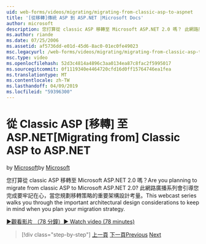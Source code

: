 ```yaml
---
uid: web-forms/videos/migrating/migrating-from-classic-asp-to-aspnet
title: '[從移轉]傳統 ASP 到 ASP.NET |Microsoft Docs'
author: microsoft
description: 您打算從 classic ASP 移轉至 Microsoft ASP.NET 2.0 嗎？ 此網路廣播系列會引導您重要的架構設計考量...
ms.author: riande
ms.date: 07/25/2006
ms.assetid: af5736dd-e01d-45d6-8ac0-01ec0fe49023
msc.legacyurl: /web-forms/videos/migrating/migrating-from-classic-asp-to-aspnet
msc.type: video
ms.openlocfilehash: 52d3c4814a4896c3aa0134ea87c8fac2f5995017
ms.sourcegitcommit: 0f1119340e4464720cfd16d0ff15764746ea1fea
ms.translationtype: MT
ms.contentlocale: zh-TW
ms.lasthandoff: 04/09/2019
ms.locfileid: "59396300"
---
```

# <a name="migrating-from-classic-asp-to-aspnet"></a><span data-ttu-id="7703b-104">從 Classic ASP [移轉] 至 ASP.NET</span><span class="sxs-lookup"><span data-stu-id="7703b-104">[Migrating from] Classic ASP to ASP.NET</span></span>

<span data-ttu-id="7703b-105">by [Microsoft](https://github.com/microsoft)</span><span class="sxs-lookup"><span data-stu-id="7703b-105">by [Microsoft](https://github.com/microsoft)</span></span>

<span data-ttu-id="7703b-106">您打算從 classic ASP 移轉至 Microsoft ASP.NET 2.0 嗎？</span><span class="sxs-lookup"><span data-stu-id="7703b-106">Are you planning to migrate from classic ASP to Microsoft ASP.NET 2.0?</span></span> <span data-ttu-id="7703b-107">此網路廣播系列會引導您完成要牢記在心，當您規劃移轉策略的重要架構設計考量。</span><span class="sxs-lookup"><span data-stu-id="7703b-107">This webcast series walks you through the important architectural design considerations to keep in mind when you plan your migration strategy.</span></span>

[<span data-ttu-id="7703b-108">&#9654;觀看影片 （78 分鐘）</span><span class="sxs-lookup"><span data-stu-id="7703b-108">&#9654; Watch video (78 minutes)</span></span>](https://channel9.msdn.com/Blogs/ASP-NET-Site-Videos/migrating-from-classic-asp-to-aspnet)

> [!div class="step-by-step"]
> <span data-ttu-id="7703b-109">[上一頁](intro-to-aspnet-20-user-interface-elements.md)
> [下一頁](intro-to-aspnet-for-jsp-developers-welcome-to-aspnet-20.md)</span><span class="sxs-lookup"><span data-stu-id="7703b-109">[Previous](intro-to-aspnet-20-user-interface-elements.md)
[Next](intro-to-aspnet-for-jsp-developers-welcome-to-aspnet-20.md)</span></span>
